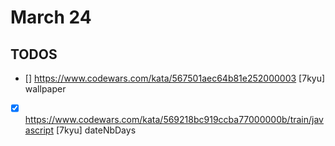# March 24

## TODOS

- [] <https://www.codewars.com/kata/567501aec64b81e252000003> [7kyu] wallpaper
- [x] <https://www.codewars.com/kata/569218bc919ccba77000000b/train/javascript> [7kyu] dateNbDays
